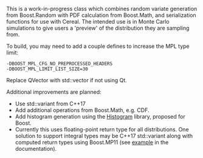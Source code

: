 This is a work-in-progress class which combines random variate 
generation from Boost.Random with PDF calculation from Boost.Math, and 
serialization functions for use with Cereal. The intended use is in 
Monte Carlo simulations to give users a 'preview' of the distribution 
they are sampling from. 

To build, you may need to add a couple defines to increase the MPL type 
limit: 

```
-DBOOST_MPL_CFG_NO_PREPROCESSED_HEADERS
-DBOOST_MPL_LIMIT_LIST_SIZE=30
```

Replace QVector with std::vector if not using Qt.

Additional improvements are planned:

- Use std::variant from C++17
- Add additional operations from Boost.Math, e.g. CDF.
- Add histogram generation using the [Histogram](https://github.com/HDembinski/histogram) library, proposed for Boost.
- Currently this uses floating-point return type for all distributions. One solution to support integral types may be C++17 std::variant along with computed return types using Boost.MP11 (see [example](https://www.boost.org/doc/libs/1_67_0/libs/mp11/doc/html/mp11.html#computing_return_types) in the documentation).

